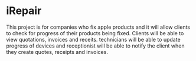 # iRepair
This project is for companies who fix apple products and it will allow clients to check for progress of their products being fixed. Clients will be able to view quotations, invoices and receits. technicians will be able to update progress of devices and receptionist will be able to notify the client when they create quotes, receipts and invoices. 
